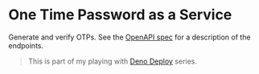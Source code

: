# One Time Password as a Service

Generate and verify OTPs. See the [OpenAPI spec](./openapi.yaml) for a
description of the endpoints.

> This is part of my playing with [Deno Deploy](https://deno.com/deploy) series.
